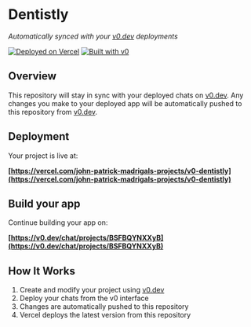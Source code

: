 # Dentistly

*Automatically synced with your [v0.dev](https://v0.dev) deployments*

[![Deployed on Vercel](https://img.shields.io/badge/Deployed%20on-Vercel-black?style=for-the-badge&logo=vercel)](https://vercel.com/john-patrick-madrigals-projects/v0-dentistly)
[![Built with v0](https://img.shields.io/badge/Built%20with-v0.dev-black?style=for-the-badge)](https://v0.dev/chat/projects/BSFBQYNXXyB)

## Overview

This repository will stay in sync with your deployed chats on [v0.dev](https://v0.dev).
Any changes you make to your deployed app will be automatically pushed to this repository from [v0.dev](https://v0.dev).

## Deployment

Your project is live at:

**[https://vercel.com/john-patrick-madrigals-projects/v0-dentistly](https://vercel.com/john-patrick-madrigals-projects/v0-dentistly)**

## Build your app

Continue building your app on:

**[https://v0.dev/chat/projects/BSFBQYNXXyB](https://v0.dev/chat/projects/BSFBQYNXXyB)**

## How It Works

1. Create and modify your project using [v0.dev](https://v0.dev)
2. Deploy your chats from the v0 interface
3. Changes are automatically pushed to this repository
4. Vercel deploys the latest version from this repository